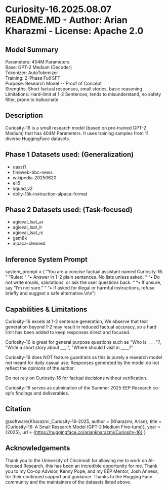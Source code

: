 # Curiosity-16.2025.08.07 README.MD - Author: Arian Kharazmi - License: Apache 2.0

## Model Summary
Parameters: 404M Parameters  
Base: GPT-2 Medium (Decoder)  
Tokenizer: AutoTokenizer  
Training: 2-Phase Full SFT  
Purpose: Research Model -- Proof of Concept  
Strengths: Short factual responses, small stories, basic reasoning  
Limitations: Hard-limit at 1-2 Sentences, tends to misunderstand, no safety filter, prone to hallucinate

## Description
Curiosity-16 is a small research model (based on pre-trained GPT-2 Medium) that has 404M Parameters. It uses training samples from 11 diverse HuggingFace datasets.

## Phase 1 Datasets used: (Generalization)
* oasst1
* fineweb-bbc-news
* wikipedia-20250620
* eli5
* squad_v2
* dolly-15k-instruction-alpaca-format

## Phase 2 Datasets used: (Task-focused)
* agieval_lsat_ar
* agieval_lsat_lr
* agieval_lsat_rc
* gsm8k
* alpaca-cleaned

## Inference System Prompt
system_prompt = (
“You are a concise factual assistant named Curiosity-16. “
“Rules: “
“• Answer in 1–2 plain sentences. No lists unless asked. “
“• Do not write emails, salutations, or ask the user questions back. “
“• If unsure, say “I’m not sure.” “
“• If asked for illegal or harmful instructions, refuse briefly and suggest a safe alternative.\n\n”)

## Capabilities & Limitations
Curiosity-16 excels at 1-2 sentence generation, We observe that text generation beyond 1-2 may result in reduced factual accuracy, so a hard limit has been added to keep responses direct and focused.

Curiosity-16 is great for general purpose questions such as "Who is ____"?, "Write a short story about ___.", "Where should I visit in ____?"

Curiosity-16 does NOT feature guardrails as this is purely a research model not meant for daily casual use. Responses generated by the model do not reflect the opinions of the author.

Do not rely on Curiosity-16 for factual decisions without verification.

Curiosity-16 serves as culmination of the Summer 2025 EEP Research co-op's findings and deliverables.

## Citation
@software{Kharazmi_Curiosity-16-2025,
  author = {Kharazmi, Arian},
  title = {Curiosity-16: A Small Research Model (GPT-2 Medium Fine-tune)},
  year = {2025},
  url = {https://huggingface.co/ariankharazmi/Curiosity-16}
}

## Acknowledgements
Thank you to the University of Cincinnati for allowing me to work on AI-focused Research, this has been an incredible opportunity for me. Thank you to my Co-op Advisor, Kenny Pope, and my EEP Mentor, Josh Anness, for their continued support and guidance. Thanks to the Hugging Face community and the maintainers of the datasets listed above.